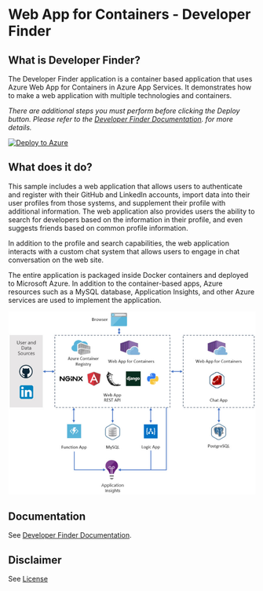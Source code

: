 # Web App for Containers - Developer Finder

## What is Developer Finder?

The Developer Finder application is a container based application that uses Azure Web App for Containers in Azure App Services. It demonstrates how to make a web application with multiple technologies and containers. 

*There are additional steps you must perform before clicking the Deploy button.  Please refer to the [Developer Finder Documentation](https://tylerlu.github.io/Developer-Finder/setup/2001/01/01/choose-a-name.html). for more details.*

   [![Deploy to Azure](http://azuredeploy.net/deploybutton.png)](https://portal.azure.com/#create/Microsoft.Template/uri/https%3A%2F%2Fraw.githubusercontent.com%2FAzure-App-Service%2FDemoApp%2Fmaster%2Fazuredeploy.json)

## What does it do?

This sample includes a web application that allows users to authenticate and register with their GitHub and LinkedIn accounts, import data into their user profiles from those systems, and supplement their profile with additional information. The web application also provides users the ability to search for developers based on the information in their profile, and even suggests friends based on common profile information.

In addition to the profile and search capabilities, the web application interacts with a custom chat system that allows users to engage in chat conversation on the web site.

The entire application is packaged inside Docker containers and deployed to Microsoft Azure. In addition to the container-based apps, Azure resources such as a MySQL database, Application Insights, and other Azure services are used to implement the application. 

![](docs/img/architecture.jpg)

## Documentation

See [Developer Finder Documentation](https://tylerlu.github.io/Developer-Finder).

## Disclaimer

See [License](LICENSE)